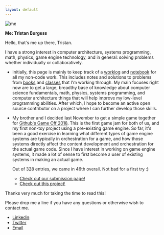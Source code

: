 ```yaml
---
layout: default
---
```


![me](https://avatars.githubusercontent.com/tristanburgess)

**Me: Tristan Burgess**

Hello, that's me up there, Tristan.

I have a strong interest in computer architecture, systems programming, math, physics, game engine technology, and in general: solving problems whether individually or collaboratively.

- Initially, this page is mainly to keep track of a [worklog](/worklog.html) and [notebook](https://1drv.ms/u/s!AvHgsMnKfyush90dUU5mR_OlM4MvsA?e=UaYSOc)
for all my non-code work. This includes notes and solutions to problems from [books](/books.html) and [classes](/classes.html) that I'm working through. My main focuses right now are to get a large, breadthy base of knowledge about computer science fundamentals, math, physics, systems programming, and computer architecture things that will help improve my low-level programming abilities. After which, I hope to become an active open source contributor on a project where I can further develop those skills.

- My brother and I decided last November to get a simple game together for [Github's Game Off 2018](https://itch.io/jam/game-off-2018).
  This is the first game jam for both of us, and my first non-toy project using a pre-existing game engine. So far, it's been a good exercise in learning what different types of game engine systems are typically in orchestration for a game, and how those systems directly affect the content development and orchestration for the actual game code. Since I have interest in working on game engine systems, it made a lot of sense to first become a user of existing systems in making an actual game.

  Out of 328 entries, we came in 46th overall. Not bad for a first try :)

  - [Check out our submission page!](https://itch.io/jam/game-off-2018/rate/335731)
  - [Check out this project!](https://github.com/andrewburgess/game-jam-2018)

Thanks very much for taking the time to read this!

Please drop me a line if you have any questions or otherwise wish to contact me.

- [Linkedin](https://www.linkedin.com/in/tristan0/)
- [Twitter](https://twitter.com/tburgessdev)
- [Email](tburgessdev@gmail.com)
